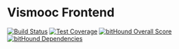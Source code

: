 # Vismooc Frontend
[![Build Status](https://travis-ci.com/HKUST-VISLab/vismooc-front-end.svg?token=iCzC3448sGQmSeYdNFro&branch=master)](https://travis-ci.com/HKUST-VISLab/vismooc-front-end)
[![Test Coverage](https://api.codeclimate.com/v1/badges/aa1c6f2b47e60062d799/test_coverage)](https://codeclimate.com/github/HKUST-VISLab/vismooc-front-end/test_coverage)
[![bitHound Overall Score](https://www.bithound.io/projects/badges/57872a00-4375-11e7-9c37-9b439aefd03b/score.svg)](https://www.bithound.io/github/chenzhutian/vismooc-front-end)
[![bitHound Dependencies](https://www.bithound.io/projects/badges/57872a00-4375-11e7-9c37-9b439aefd03b/dependencies.svg)](https://www.bithound.io/github/chenzhutian/vismooc-front-end/master/dependencies/npm)
